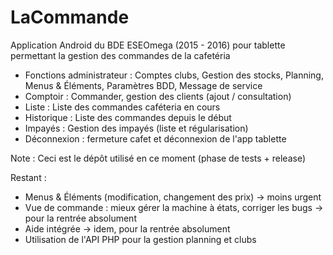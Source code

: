 # LaCommande
Application Android du BDE ESEOmega (2015 - 2016) pour tablette permettant la gestion des commandes de la cafetéria

- Fonctions administrateur : Comptes clubs, Gestion des stocks, Planning, Menus & Éléments, Paramètres BDD, Message de service
- Comptoir : Commander, gestion des clients (ajout / consultation)
- Liste : Liste des commandes caféteria en cours
- Historique : Liste des commandes depuis le début
- Impayés : Gestion des impayés (liste et régularisation)
- Déconnexion : fermeture cafet et déconnexion de l'app tablette

Note : Ceci est le dépôt utilisé en ce moment (phase de tests + release)

Restant :
- Menus & Éléments (modification, changement des prix) → moins urgent
- Vue de commande : mieux gérer la machine à états, corriger les bugs → pour la rentrée absolument
- Aide intégrée → idem, pour la rentrée absolument
- Utilisation de l'API PHP pour la gestion planning et clubs
